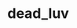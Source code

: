 # dead_luv

<player username="dead_luv" roleIcon="admin" role="Адмін" warp="right" :descriptions="['Адмін хостингу']" />

